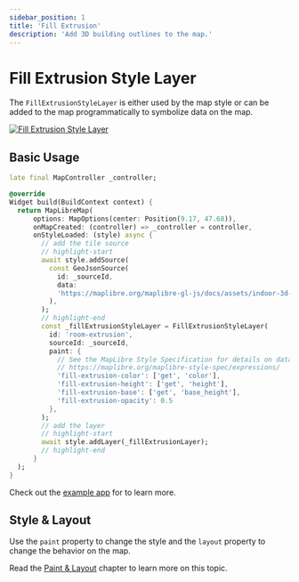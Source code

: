```yaml
---
sidebar_position: 1
title: 'Fill Extrusion'
description: 'Add 3D building outlines to the map.'
---
```


# Fill Extrusion Style Layer

The `FillExtrusionStyleLayer` is either used by the map style or can be added to the
map programmatically to symbolize data on the map.

[![Fill Extrusion Style Layer](/img/layers/fill_extrusion_layer.jpg)](/demo/#/style-layers/fill-extrusion)

## Basic Usage

```dart
late final MapController _controller;

@override
Widget build(BuildContext context) {
  return MapLibreMap(
      options: MapOptions(center: Position(9.17, 47.68)),
      onMapCreated: (controller) => _controller = controller,
      onStyleLoaded: (style) async {
        // add the tile source
        // highlight-start
        await style.addSource(
          const GeoJsonSource(
            id: _sourceId,
            data:
            'https://maplibre.org/maplibre-gl-js/docs/assets/indoor-3d-map.geojson',
          ),
        );
        // highlight-end
        const _fillExtrusionStyleLayer = FillExtrusionStyleLayer(
          id: 'room-extrusion',
          sourceId: _sourceId,
          paint: {
            // See the MapLibre Style Specification for details on data expressions.
            // https://maplibre.org/maplibre-style-spec/expressions/
            'fill-extrusion-color': ['get', 'color'],
            'fill-extrusion-height': ['get', 'height'],
            'fill-extrusion-base': ['get', 'base_height'],
            'fill-extrusion-opacity': 0.5
          },
        );
        // add the layer
        // highlight-start
        await style.addLayer(_fillExtrusionLayer);
        // highlight-end
      }
  );
}
```

Check out
the [example app](https://github.com/josxha/flutter-maplibre/blob/main/example/lib/style-layers_circle_page.dart)
for to learn more.

## Style & Layout

Use the `paint` property to change the style and the `layout`
property to change the behavior on the map.

Read the [Paint & Layout](./paint-and-layout) chapter to learn more on this
topic. 